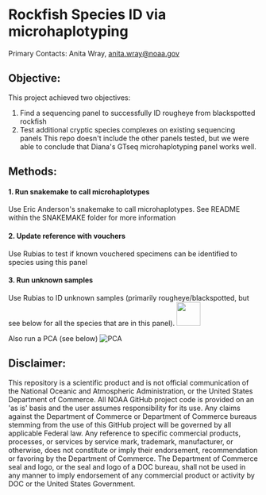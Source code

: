 # Rockfish Species ID via microhaplotyping
 
Primary Contacts: Anita Wray,
[anita.wray\@noaa.gov](mailto:anita.wray@noaa.gov)

## Objective:
This project achieved two objectives:
1. Find a sequencing panel to successfully ID rougheye from blackspotted rockfish
2. Test additional cryptic species complexes on existing sequencing panels
This repo doesn't include the other panels tested, but we were able to conclude that Diana's GTseq microhaplotyping panel works well. 

## Methods:

#### 1. Run snakemake to call microhaplotypes

Use Eric Anderson's snakemake to call microhaplotypes. See README within the SNAKEMAKE folder for more information

#### 2. Update reference with vouchers

Use Rubias to test if known vouchered specimens can be identified to species using this panel


#### 3. Run unknown samples

Use Rubias to ID unknown samples (primarily rougheye/blackspotted, but see below for all the species that are in this panel). 
<img src="https://github.com/anitawray-NOAA/microhaplotyping_speciesID/blob/main/Screenshot%202025-07-03%20at%2012.41.58%20PM.png" width="48">

Also run a PCA (see below)
![PCA](https://github.com/anitawray-NOAA/microhaplotyping_speciesID/blob/main/Screenshot%202025-07-03%20at%2012.45.40%20PM.png)

## Disclaimer:

This repository is a scientific product and is not official
communication of the National Oceanic and Atmospheric Administration, or
the United States Department of Commerce. All NOAA GitHub project code
is provided on an 'as is' basis and the user assumes responsibility for
its use. Any claims against the Department of Commerce or Department of
Commerce bureaus stemming from the use of this GitHub project will be
governed by all applicable Federal law. Any reference to specific
commercial products, processes, or services by service mark, trademark,
manufacturer, or otherwise, does not constitute or imply their
endorsement, recommendation or favoring by the Department of Commerce.
The Department of Commerce seal and logo, or the seal and logo of a DOC
bureau, shall not be used in any manner to imply endorsement of any
commercial product or activity by DOC or the United States Government.
